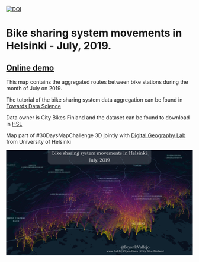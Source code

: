 [![DOI](https://zenodo.org/badge/426788855.svg)](https://zenodo.org/badge/latestdoi/426788855)

# Bike sharing system movements in Helsinki - July, 2019.

## [Online demo](https://bryanvallejo16.github.io/bike-movements-helsinki-3D/root/bike-moves-3D.html)

This map contains the aggregated routes between bike stations during the month of July on 2019. 

The tutorial of the bike sharing system data aggregation can be found in [Towards Data Science](https://towardsdatascience.com/visualization-of-bike-sharing-system-movements-in-helsinki-with-an-interactive-flow-map-451d897104fe)

Data owner is City Bikes Finland and the dataset can be found to download in [HSL](https://www.hsl.fi/en/hsl/open-data#journeys-made-by-city-bikes)

Map part of #30DaysMapChallenge 3D jointly with [Digital Geography Lab](https://www2.helsinki.fi/en/researchgroups/digital-geography-lab) from University of Helsinki

![3D](root/bike-moves-helsinki.png)
